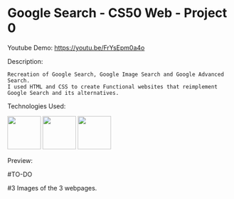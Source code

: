 # Google Search - CS50 Web - Project 0

Youtube Demo: https://youtu.be/FrYsEpm0a4o

Description:

    Recreation of Google Search, Google Image Search and Google Advanced Search.
    I used HTML and CSS to create Functional websites that reimplement Google Search and its alternatives.

Technologies Used:

<img src="https://cdn.jsdelivr.net/gh/devicons/devicon/icons/html5/html5-plain-wordmark.svg" height="75"/>
 <img src="https://cdn.jsdelivr.net/gh/devicons/devicon/icons/css3/css3-plain-wordmark.svg" height="75"/>
<img src="https://cdn.jsdelivr.net/gh/devicons/devicon/icons/vscode/vscode-original-wordmark.svg" height="75"/>


Preview:

#TO-DO

#3 Images of the 3 webpages.
          
